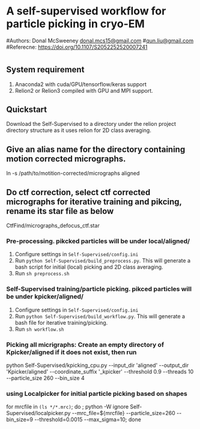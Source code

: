# A self-supervised workflow for particle picking in cryo-EM
#Authors: Donal McSweeney donal.mcs15@gmail.com 
#qun.liu@gmail.com
#Referecne:  https://doi.org/10.1107/S2052252520007241 
# 

## System requirement
1. Anaconda2 with cuda/GPU/tensorflow/keras support
2. Relion2 or Relion3 compiled with GPU and MPI support.

## Quickstart
Download the Self-Supervised to a directory under the relion project directory structure as it uses relion for
2D class averaging. 

## Give an alias name for the directory containing motion corrected micrographs. 
ln -s /path/to/motition-corrected/micrographs  aligned

## Do ctf correction, select ctf corrected micrographs for iterative training and pikcing, rename its star file as below
CtfFind/micrographs_defocus_ctf.star

### Pre-processing. pikcked particles will be under local/aligned/
1) Configure settings in `Self-Supervised/config.ini`
2) Run `python Self-Supervised/build_preprocess.py`. This will generate a bash script for initial (local) picking and 2D class averaging.
3) Run `sh preprocess.sh`

### Self-Supervised training/particle picking. pikced particles will be under kpicker/aligned/
1) Configure settings in `Self-Supervised/config.ini`
2) Run `python Self-Supervised/build_workflow.py`. This will generate a bash file for iterative training/picking.
3) Run `sh workflow.sh`

### Picking all micrigraphs: Create an empty directory of Kpicker/aligned if it does not exist, then run
python Self-Supervised/kpicking_cpu.py --input_dir 'aligned' --output_dir 'Kpicker/aligned' --coordinate_suffix '_kpicker' --threshold 0.9  --threads 10 --particle_size 260  --bin_size 4

### using Localpicker for initial particle picking based on shapes
for mrcfile in `(ls */*.mrc)`; do ;
python -W ignore Self-Supervised/localpicker.py  --mrc_file=${mrcfile} --particle_size=260 --bin_size=9  --threshold=0.0015 --max_sigma=10;
done

